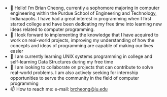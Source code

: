 - 👋 Hello! I’m Brian Cheong, currently a sophomore majoring in computer engineering within the Purdue School of Engineering and Technology, Indianapolis. I have had a great interest in programming when I first started college and have been dedicating my free time into learning new ideas related to computer programming.
- 👀 I look forward to implementing the knowledge that I have acquired to work on real-world projects, improving my understanding of how the concepts and ideas of programming are capable of making our lives easier
- 🌱 I am currently learning UNIX systems programming in college and self-learning Data Structures during my free time
- 💞️ I am looking to collaborate on projects that can contribute to solve real-world problems. I am also actively seeking for internship opportunities to serve the community in the field of computer programming
- 📫 How to reach me: 
e-mail: brcheong@iu.edu

<!---
Briann-CKS/Briann-CKS is a ✨ special ✨ repository because its `README.md` (this file) appears on your GitHub profile.
You can click the Preview link to take a look at your changes.
--->
